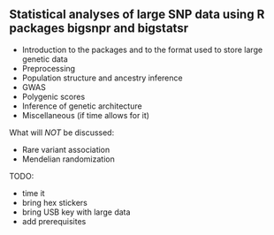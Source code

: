 ## Statistical analyses of large SNP data using R packages bigsnpr and bigstatsr

- Introduction to the packages and to the format used to store large genetic data
- Preprocessing
- Population structure and ancestry inference
- GWAS
- Polygenic scores
- Inference of genetic architecture
- Miscellaneous (if time allows for it)

What will *NOT* be discussed:

- Rare variant association
- Mendelian randomization

TODO:
- time it
- bring hex stickers
- bring USB key with large data
- add prerequisites
